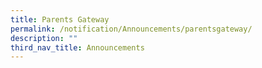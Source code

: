```yaml
---
title: Parents Gateway
permalink: /notification/Announcements/parentsgateway/
description: ""
third_nav_title: Announcements
---
```

